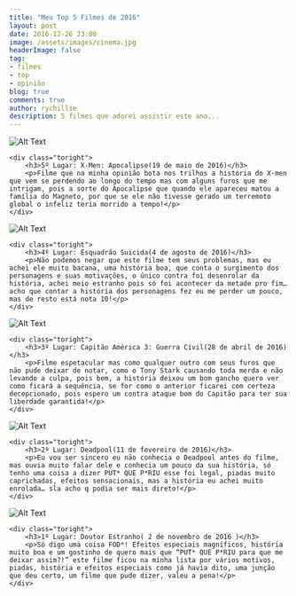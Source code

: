```yaml
---
title: "Meu Top 5 Filmes de 2016"
layout: post
date: 2016-12-26 23:00
image: /assets/images/cinema.jpg
headerImage: false
tag:
- filmes
- top
- opinião
blog: true
comments: true
author: rychillie
description: 5 filmes que adorei assistir este ano...
---
```

<script async src="//pagead2.googlesyndication.com/pagead/js/adsbygoogle.js"></script>
<!-- Final_texto_okgnow -->
<ins class="adsbygoogle"
     style="display:block"
     data-ad-client="ca-pub-7837358846130941"
     data-ad-slot="9265933715"
     data-ad-format="auto"></ins>
<script>
(adsbygoogle = window.adsbygoogle || []).push({});
</script>


<div class="side-by-side">
    <div class="toleft">
        <img class="image" src="https://observatoriodocinema.bol.uol.com.br/wp-content/uploads/2016/05/tumblr_inline_o6nsw3vg1w1shsvef_1280.jpg" alt="Alt Text">
    </div>

    <div class="toright">
        <h3>5º Lugar: X-Men: Apocalipse(19 de maio de 2016)</h3>
        <p>Filme que na minha opinião bota nos trilhos a história do X-men que vem se perdendo ao longo do tempo mas com alguns furos que me intrigam, pois a sorte do Apocalipse que quando ele apareceu matou a família do Magneto, por que se ele não tivesse gerado um terremoto global o infeliz teria morrido a tempo!</p>
    </div>
</div>

<div class="side-by-side">
    <div class="toleft">
        <img class="image" src="http://br.web.img2.acsta.net/newsv7/16/01/19/19/27/398322.jpg" alt="Alt Text">
    </div>

    <div class="toright">
        <h3>4º Lugar: Esquadrão Suicida(4 de agosto de 2016)</h3>
        <p>Não podemos negar que este filme tem seus problemas, mas eu achei ele muito bacana, uma história boa, que conta o surgimento dos personagens e suas motivações, o único contra foi desenrolar da história, achei meio estranho pois só foi acontecer da metade pro fim… acho que contar a história dos personagens fez eu me perder um pouco, mas de resto está nota 10!</p>
    </div>
</div>

<div class="side-by-side">
    <div class="toleft">
        <img class="image" src="http://ahoradofilme.com.br/wp-content/uploads/2016/03/CapitaoAmerica_Poster.jpg" alt="Alt Text">
    </div>

    <div class="toright">
        <h3>3º Lugar: Capitão América 3: Guerra Civil(28 de abril de 2016)</h3>
        <p>Filme espetacular mas como qualquer outro com seus furos que não pude deixar de notar, como o Tony Stark causando toda merda e não levando a culpa, pois bem, a história deixou um bom gancho quero ver como ficará a sequência, se for como o anterior ficarei com certeza decepcionado, pois espero um contra ataque bom do Capitão para ter sua liberdade garantida!</p>
    </div>
</div>

<div class="side-by-side">
    <div class="toleft">
        <img class="image" src="http://t0.gstatic.com/images?q=tbn:ANd9GcRoIgB6qnXHGPWzm44be8hbsFpoWWcKPwcC1gWwMOdc2W_N28HG" alt="Alt Text">
    </div>

    <div class="toright">
        <h3>2º Lugar: Deadpool(11 de fevereiro de 2016)</h3>
        <p>Eu vou ser sincero eu não conhecia o Deadpool antes do filme, mas ouvia muito falar dele e conhecia um pouco da sua história, só tenho uma coisa a dizer PUT* QUE P*RIU esse foi legal, piadas muito caprichadas, efeitos sensacionais, mas a história eu achei muito enrolada… sla acho q podia ser mais direto!</p>
    </div>
</div>

<div class="side-by-side">
    <div class="toleft">
        <img class="image" src="http://br.web.img3.acsta.net/pictures/16/07/24/13/55/028969.jpg" alt="Alt Text">
    </div>

    <div class="toright">
        <h3>1º Lugar: Doutor Estranho( 2 de novembro de 2016 )</h3>
        <p>Só digo uma coisa FOD*! Efeitos especiais magníficos, história muito boa e um gostinho de quero mais que “PUT* QUE P*RIU para que me deixar assim?!” este filme ficou na minha lista por vários motivos, piadas, história e efeitos especiais como já havia dito, uma junção que deu certo, um filme que pude dizer, valeu a pena!</p>
    </div>
</div>
